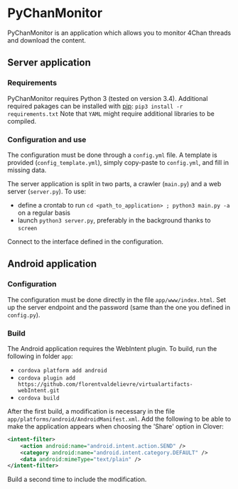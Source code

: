 # PyChanMonitor

PyChanMonitor is an application which allows you to monitor 4Chan threads and download the content.

## Server application

### Requirements

PyChanMonitor requires Python 3 (tested on version 3.4). Additional required pakages can be
installed with [pip](https://pip.pypa.io/): `pip3 install -r requirements.txt`
Note that `YAML` might require additional libraries to be compiled.

### Configuration and use

The configuration must be done through a `config.yml` file. A template is provided
(`config_template.yml`), simply copy-paste to `config.yml`, and fill in missing data.

The server application is split in two parts, a crawler (`main.py`) and a web server (`server.py`).
To use:
- define a crontab to run `cd <path_to_application> ; python3 main.py -a` on a regular basis
- launch `python3 server.py`, preferably in the background thanks to `screen`

Connect to the interface defined in the configuration.

## Android application

### Configuration

The configuration must be done directly in the file `app/www/index.html`. Set up the server endpoint
and the password (same than the one you defined in `config.py`).

### Build

The Android application requires the WebIntent plugin. To build, run the following in folder `app`:
- `cordova platform add android`
- `cordova plugin add https://github.com/florentvaldelievre/virtualartifacts-webIntent.git`
- `cordova build`

After the first build, a modification is necessary in the file
`app/platforms/android/AndroidManifest.xml`. Add the following to be able to make the application
appears when choosing the 'Share' option in Clover:
```xml
<intent-filter>
    <action android:name="android.intent.action.SEND" />
    <category android:name="android.intent.category.DEFAULT" />
    <data android:mimeType="text/plain" />
</intent-filter>
```

Build a second time to include the modification.
